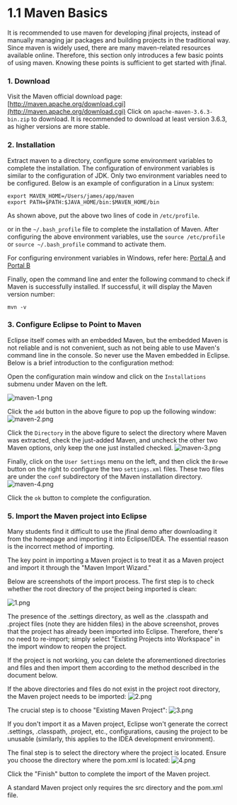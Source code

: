 # 1.1 Maven Basics
It is recommended to use maven for developing jfinal projects, instead of manually managing jar packages and building projects in the traditional way. Since maven is widely used, there are many maven-related resources available online. Therefore, this section only introduces a few basic points of using maven. Knowing these points is sufficient to get started with jfinal.

### 1. Download
Visit the Maven official download page: [http://maven.apache.org/download.cgi](http://maven.apache.org/download.cgi)
Click on `apache-maven-3.6.3-bin.zip` to download. It is recommended to download at least version 3.6.3, as higher versions are more stable.

### 2. Installation
Extract maven to a directory, configure some environment variables to complete the installation. The configuration of environment variables is similar to the configuration of JDK. Only two environment variables need to be configured. Below is an example of configuration in a Linux system:
```
export MAVEN_HOME=/Users/james/app/maven
export PATH=$PATH:$JAVA_HOME/bin:$MAVEN_HOME/bin
```
As shown above, put the above two lines of code in `/etc/profile`.

or in the `~/.bash_profile` file to complete the installation of Maven. After configuring the above environment variables, use the `source /etc/profile` or `source ~/.bash_profile` command to activate them.

For configuring environment variables in Windows, refer here:
[Portal A](https://jingyan.baidu.com/article/ae97a646026306bbfd461dd6.html) 
and 
[Portal B](https://jingyan.baidu.com/article/4f7d5712fb49321a201927bd.html)

Finally, open the command line and enter the following command to check if Maven is successfully installed. If successful, it will display the Maven version number:
```
mvn -v
```

### 3. Configure Eclipse to Point to Maven 
Eclipse itself comes with an embedded Maven, but the embedded Maven is not reliable and is not convenient, such as not being able to use Maven's command line in the console. So never use the Maven embedded in Eclipse. Below is a brief introduction to the configuration method:

Open the configuration main window and click on the `Installations` submenu under Maven on the left.

![maven-1.png](/1.1/1_20181130114319.png)

Click the `add` button in the above figure to pop up the following window:
![maven-2.png](/1.1/1_20181130114543.png)

Click the `Directory` in the above figure to select the directory where Maven was extracted, check the just-added Maven, and uncheck the other two Maven options, only keep the one just installed checked.
![maven-3.png](/1.1/1_20181130114659.png)

Finally, click on the `User Settings` menu on the left, and then click the `Browe` button on the right to configure the two `settings.xml` files. These two files are under the `conf` subdirectory of the Maven installation directory.
![maven-4.png](/1.1/1_20181130114845.png)

Click the `ok` button to complete the configuration.

### 5. Import the Maven project into Eclipse
Many students find it difficult to use the jfinal demo after downloading it from the homepage and importing it into Eclipse/IDEA. The essential reason is the incorrect method of importing.

The key point in importing a Maven project is to treat it as a Maven project and import it through the "Maven Import Wizard."

Below are screenshots of the import process. The first step is to check whether the root directory of the project being imported is clean:

![1.png](/1.1/1_20210429144424.png)

The presence of the .settings directory, as well as the .classpath and .project files (note they are hidden files) in the above screenshot, proves that the project has already been imported into Eclipse. Therefore, there's no need to re-import; simply select "Existing Projects into Workspace" in the import window to reopen the project.

If the project is not working, you can delete the aforementioned directories and files and then import them according to the method described in the document below.

If the above directories and files do not exist in the project root directory, the Maven project needs to be imported:
![2.png](/1.1/1_20210429145210.png)

The crucial step is to choose "Existing Maven Project":
![3.png](/1.1/1_20210429145336.png)

If you don't import it as a Maven project, Eclipse won't generate the correct .settings, .classpath, .project, etc., configurations, causing the project to be unusable (similarly, this applies to the IDEA development environment).

The final step is to select the directory where the project is located. Ensure you choose the directory where the pom.xml is located:
![4.png](/1.1/1_20210429145828.png)

Click the "Finish" button to complete the import of the Maven project.

A standard Maven project only requires the src directory and the pom.xml file.
